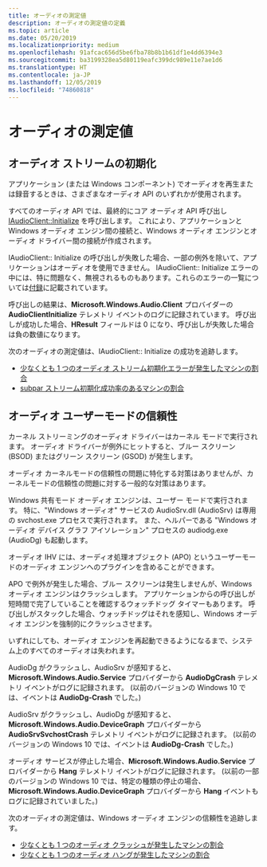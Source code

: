 ```yaml
---
title: オーディオの測定値
description: オーディオの測定値の定義
ms.topic: article
ms.date: 05/20/2019
ms.localizationpriority: medium
ms.openlocfilehash: 91afcac656d5be6fba78b8b1b61df1e4dd6394e3
ms.sourcegitcommit: ba3199328ea5d80119eafc399dc989e11e7ae1d6
ms.translationtype: HT
ms.contentlocale: ja-JP
ms.lasthandoff: 12/05/2019
ms.locfileid: "74860818"
---
```

# <a name="audio-measures"></a>オーディオの測定値

## <a name="audio-stream-initialization"></a>オーディオ ストリームの初期化

アプリケーション (または Windows コンポーネント) でオーディオを再生または録音するときは、さまざまなオーディオ API のいずれかが使用されます。

すべてのオーディオ API では、最終的にコア オーディオ API 呼び出し [IAudioClient::Initialize](https://docs.microsoft.com/windows/win32/api/audioclient/nf-audioclient-iaudioclient-initialize) を呼び出します。 これにより、アプリケーションと Windows オーディオ エンジン間の接続と、Windows オーディオ エンジンとオーディオ ドライバー間の接続が作成されます。

IAudioClient:: Initialize の呼び出しが失敗した場合、一部の例外を除いて、アプリケーションはオーディオを使用できません。 IAudioClient:: Initialize エラーの中には、特に問題なく、無視されるものもあります。これらのエラーの一覧については[付録](measure-appendix.md)に記載されています。

呼び出しの結果は、**Microsoft.Windows.Audio.Client** プロバイダーの **AudioClientInitialize** テレメトリ イベントのログに記録されています。 呼び出しが成功した場合、**HResult** フィールドは 0 になり、呼び出しが失敗した場合は負の数値になります。

次のオーディオの測定値は、IAudioClient:: Initialize の成功を追跡します。
* [少なくとも 1 つのオーディオ ストリーム初期化エラーが発生したマシンの割合](pct-machines-with-at-least-one-audio-stream-initialization-failure.md)
* [subpar ストリーム初期化成功率のあるマシンの割合](pct-machines-with-subpar-stream-initialization-success-rate.md)

## <a name="audio-user-mode-reliability"></a>オーディオ ユーザーモードの信頼性

カーネル ストリーミングのオーディオ ドライバーはカーネル モードで実行されます。 オーディオ ドライバーが例外にヒットすると、ブルー スクリーン (BSOD) またはグリーン スクリーン (GSOD) が発生します。

オーディオ カーネルモードの信頼性の問題に特化する対策はありませんが、カーネルモードの信頼性の問題に対する一般的な対策はあります。

Windows 共有モード オーディオ エンジンは、ユーザー モードで実行されます。 特に、"Windows オーディオ" サービスの AudioSrv.dll (AudioSrv) は専用の svchost.exe プロセスで実行されます。 また、ヘルパーである "Windows オーディオ デバイス グラフ アイソレーション" プロセスの audiodg.exe (AudioDg) も起動します。

オーディオ IHV には、オーディオ処理オブジェクト (APO) というユーザーモードのオーディオ エンジンへのプラグインを含めることができます。

APO で例外が発生した場合、ブルー スクリーンは発生しませんが、Windows オーディオ エンジンはクラッシュします。 アプリケーションからの呼び出しが短時間で完了していることを確認するウォッチドッグ タイマーもあります。 呼び出しがスタックした場合、ウォッチドッグはそれを感知し、Windows オーディオ エンジンを強制的にクラッシュさせます。

いずれにしても、オーディオ エンジンを再起動できるようになるまで、システム上のすべてのオーディオは失われます。

AudioDg がクラッシュし、AudioSrv が感知すると、**Microsoft.Windows.Audio.Service** プロバイダーから **AudioDgCrash** テレメトリ イベントがログに記録されます。 (以前のバージョンの Windows 10 では、イベントは **AudioDg-Crash** でした。)

AudioSrv がクラッシュし、AudioDg が感知すると、**Microsoft.Windows.Audio.DeviceGraph** プロバイダーから **AudioSrvSvchostCrash** テレメトリ イベントがログに記録されます。 (以前のバージョンの Windows 10 では、イベントは **AudioDg-Crash** でした。)

オーディオ サービスが停止した場合、**Microsoft.Windows.Audio.Service** プロバイダーから **Hang** テレメトリ イベントがログに記録されます。 (以前の一部のバージョンの Windows 10 では、特定の種類の停止の場合、**Microsoft.Windows.Audio.DeviceGraph** プロバイダーから **Hang** イベントもログに記録されていました。)

次のオーディオの測定値は、Windows オーディオ エンジンの信頼性を追跡します。
* [少なくとも 1 つのオーディオ クラッシュが発生したマシンの割合](percent-machines-with-at-least-one-audio-crash.md)
* [少なくとも 1 つのオーディオ ハングが発生したマシンの割合](pct-machines-with-at-least-one-audio-hang.md)
